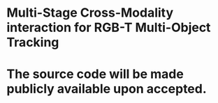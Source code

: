 # Multi-Stage Cross-Modality interaction for RGB-T Multi-Object Tracking

# The source code will be made publicly available upon accepted.
